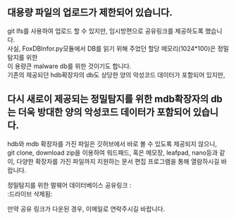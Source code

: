 ## 대용량 파일의 업로드가 제한되어 있습니다.  
git lfs를 사용하여 업로드 할 수 있지만, 임시방편으로 공유링크를 제공하도록 했습니다.  
사실, FoxDBInfor.py모듈에서 DB를 읽기 위해 주었던 할당 메모리(1024*100)은 정밀 탐지를 위한  
이 용량큰 malware db를 위한 것이기도 합니다.  
기존의 제공되던 hdb확장자의 db도 상당한 양의 악성코드 데이터가 포함되어 있지만,  

## 다시 새로이 제공되는 정밀탐지를 위한  mdb확장자의 db는 더욱 방대한 양의 악성코드 데이터가 포함되어 있습니다.  
hdb와 mdb 확장자를 가진 파일은 깃허브에서 바로 볼 수 있도록 제공되지 않으니,  
git clone, download zip을 이용하여 워드패드, 혹은 메모장, leafpad, nano등과 같이, 다양한 확장자를 가진 파일까지 지원하는
문서 편집 프로그램을 통해 열람하시길 바랍니다.  



정밀탐지를 위한 멀웨어 데이터베이스 공유링크 :  
:드라이브 삭제됨:


만약 공유 링크가 다운된 경우, 이메일로 연락주시길 바랍니다.
